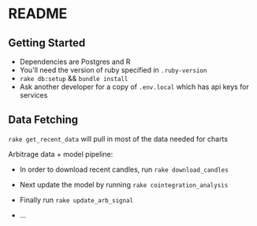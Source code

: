 # README

## Getting Started

- Dependencies are Postgres and R
- You'll need the version of ruby specified in `.ruby-version`
- `rake db:setup` && `bundle install`
- Ask another developer for a copy of `.env.local` which has api keys for services

## Data Fetching

`rake get_recent_data` will pull in most of the data needed for charts

Arbitrage data + model pipeline:

- In order to download recent candles, run `rake download_candles`

- Next update the model by running `rake cointegration_analysis`

- Finally run `rake update_arb_signal`

* ...
